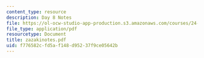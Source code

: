 ```yaml
---
content_type: resource
description: Day 8 Notes
file: https://ol-ocw-studio-app-production.s3.amazonaws.com/courses/24-942-grammar-of-a-less-familiar-language-spring-2003/f776582cfd5af148d95237f9ce05642b_zazakinotes.pdf
file_type: application/pdf
resourcetype: Document
title: zazakinotes.pdf
uid: f776582c-fd5a-f148-d952-37f9ce05642b
---
```

